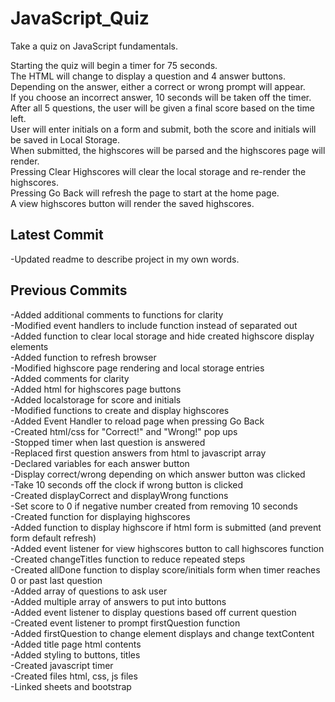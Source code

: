 # JavaScript_Quiz  
Take a quiz on JavaScript fundamentals. 

Starting the quiz will begin a timer for 75 seconds.  
The HTML will change to display a question and 4 answer buttons.  
Depending on the answer, either a correct or wrong prompt will appear.  
If you choose an incorrect answer, 10 seconds will be taken off the timer.  
After all 5 questions, the user will be given a final score based on the time left.  
User will enter initials on a form and submit, both the score and initials will be saved in Local Storage.  
When submitted, the highscores will be parsed and the highscores page will render.  
Pressing Clear Highscores will clear the local storage and re-render the highscores.  
Pressing Go Back will refresh the page to start at the home page.  
A view highscores button will render the saved highscores.  

## Latest Commit  
-Updated readme to describe project in my own words.  


## Previous Commits  
-Added additional comments to functions for clarity  
-Modified event handlers to include function instead of separated out  
-Added function to clear local storage and hide created highscore display elements  
-Added function to refresh browser  
-Modified highscore page rendering and local storage entries  
-Added comments for clarity  
-Added html for highscores page buttons  
-Added localstorage for score and initials  
-Modified functions to create and display highscores  
-Added Event Handler to reload page when pressing Go Back  
-Created html/css for "Correct!" and "Wrong!" pop ups  
-Stopped timer when last question is answered  
-Replaced first question answers from html to javascript array  
-Declared variables for each answer button  
-Display correct/wrong depending on which answer button was clicked  
-Take 10 seconds off the clock if wrong button is clicked  
-Created displayCorrect and displayWrong functions  
-Set score to 0 if negative number created from removing 10 seconds  
-Created function for displaying highscores  
-Added function to display highscore if html form is submitted (and prevent form default refresh)  
-Added event listener for view highscores button to call highscores function  
-Created changeTitles function to reduce repeated steps  
-Created allDone function to display score/initials form when timer reaches 0 or past last question  
-Added array of questions to ask user  
-Added multiple array of answers to put into buttons  
-Added event listener to display questions based off current question  
-Created event listener to prompt firstQuestion function  
-Added firstQuestion to change element displays and change textContent  
-Added title page html contents  
-Added styling to buttons, titles  
-Created javascript timer  
-Created files html, css, js files  
-Linked sheets and bootstrap  
